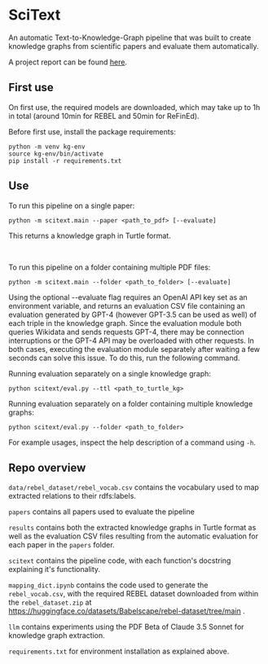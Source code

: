 # SciText

An automatic Text-to-Knowledge-Graph pipeline that was built to create knowledge graphs 
from scientific papers and evaluate them automatically.

A project report can be found [here](https://github.com/AlexanderProchnow/scitext/blob/main/Project_Report.pdf).

## First use

On first use, the required models are downloaded, which may take up to 1h in total
(around 10min for REBEL and 50min for ReFinEd).

Before first use, install the package requirements:
```{bash}
python -m venv kg-env
source kg-env/bin/activate
pip install -r requirements.txt
```

## Use

To run this pipeline on a single paper:
```{python}
python -m scitext.main --paper <path_to_pdf> [--evaluate]
```
This returns a knowledge graph in Turtle format.

<br>

To run this pipeline on a folder containing multiple PDF files:
```{python}
python -m scitext.main --folder <path_to_folder> [--evaluate]
```

Using the optional --evaluate flag 
requires an OpenAI API key set as an environment variable, and returns
an evaluation CSV file containing an evaluation generated by GPT-4 (however GPT-3.5 can be used as well)
of each triple in the knowledge graph. Since the evaluation module both queries Wikidata and
sends requests GPT-4, there may be connection interruptions or the GPT-4 API may be overloaded
with other requests. In both cases, executing the evaluation module separately after waiting a few
seconds can solve this issue. To do this, run the following command.

Running evaluation separately on a single knowledge graph:
```{python}
python scitext/eval.py --ttl <path_to_turtle_kg>
```

Running evaluation separately on a folder containing multiple knowledge graphs:
```{python}
python scitext/eval.py --folder <path_to_folder>
```

For example usages, inspect the help description of a command using `-h`.

## Repo overview
`data/rebel_dataset/rebel_vocab.csv` contains the vocabulary used to map extracted relations to their rdfs:labels.

`papers` contains all papers used to evaluate the pipeline

`results` contains both the extracted knowledge graphs in Turtle format as well as the evaluation CSV files resulting from the automatic evaluation for each paper in the `papers` folder.

`scitext` contains the pipeline code, with each function's docstring explaining it's functionality.

`mapping_dict.ipynb` contains the code used to generate the `rebel_vocab.csv`, with the required REBEL dataset downloaded from within the `rebel_dataset.zip` at https://huggingface.co/datasets/Babelscape/rebel-dataset/tree/main .

`llm` contains experiments using the PDF Beta of Claude 3.5 Sonnet for knowledge graph extraction.

`requirements.txt` for environment installation as explained above.
